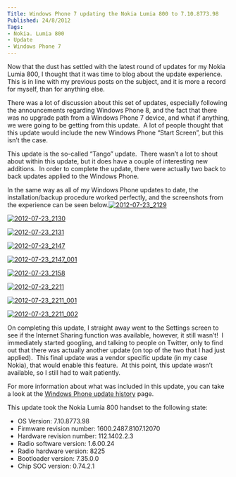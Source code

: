 ```yaml
---
Title: Windows Phone 7 updating the Nokia Lumia 800 to 7.10.8773.98
Published: 24/8/2012
Tags:
- Nokia. Lumia 800
- Update
- Windows Phone 7
---
```


Now that the dust has settled with the latest round of updates for my Nokia Lumia 800, I thought that it was time to blog about the update experience.  This is in line with my previous posts on the subject, and it is more a record for myself, than for anything else.

There was a lot of discussion about this set of updates, especially following the announcements regarding Windows Phone 8, and the fact that there was no upgrade path from a Windows Phone 7 device, and what if anything, we were going to be getting from this update.  A lot of people thought that this update would include the new Windows Phone “Start Screen”, but this isn’t the case.

This update is the so-called “Tango” update.  There wasn’t a lot to shout about within this update, but it does have a couple of interesting new additions.  In order to complete the update, there were actually two back to back updates applied to the Windows Phone.

In the same way as all of my Windows Phone updates to date, the installation/backup procedure worked perfectly, and the screenshots from the experience can be seen below.[![2012-07-23_2129](http://www.gep13.co.uk/blog/wp-content/uploads/2012/08/2012-07-23_2129_thumb.png)](http://www.gep13.co.uk/blog/wp-content/uploads/2012/08/2012-07-23_2129.png)

[![2012-07-23_2130](http://www.gep13.co.uk/blog/wp-content/uploads/2012/08/2012-07-23_2130_thumb.png)](http://www.gep13.co.uk/blog/wp-content/uploads/2012/08/2012-07-23_2130.png)

[![2012-07-23_2131](http://www.gep13.co.uk/blog/wp-content/uploads/2012/08/2012-07-23_2131_thumb.png)](http://www.gep13.co.uk/blog/wp-content/uploads/2012/08/2012-07-23_2131.png)

[![2012-07-23_2147](http://www.gep13.co.uk/blog/wp-content/uploads/2012/08/2012-07-23_2147_thumb.png)](http://www.gep13.co.uk/blog/wp-content/uploads/2012/08/2012-07-23_2147.png)

[![2012-07-23_2147_001](http://www.gep13.co.uk/blog/wp-content/uploads/2012/08/2012-07-23_2147_001_thumb.png)](http://www.gep13.co.uk/blog/wp-content/uploads/2012/08/2012-07-23_2147_001.png)

[![2012-07-23_2158](http://www.gep13.co.uk/blog/wp-content/uploads/2012/08/2012-07-23_2158_thumb.png)](http://www.gep13.co.uk/blog/wp-content/uploads/2012/08/2012-07-23_2158.png)

[![2012-07-23_2211](http://www.gep13.co.uk/blog/wp-content/uploads/2012/08/2012-07-23_2211_thumb.png)](http://www.gep13.co.uk/blog/wp-content/uploads/2012/08/2012-07-23_2211.png)

[![2012-07-23_2211_001](http://www.gep13.co.uk/blog/wp-content/uploads/2012/08/2012-07-23_2211_001_thumb.png)](http://www.gep13.co.uk/blog/wp-content/uploads/2012/08/2012-07-23_2211_001.png)

[![2012-07-23_2211_002](http://www.gep13.co.uk/blog/wp-content/uploads/2012/08/2012-07-23_2211_002_thumb.png)](http://www.gep13.co.uk/blog/wp-content/uploads/2012/08/2012-07-23_2211_002.png)

On completing this update, I straight away went to the Settings screen to see if the Internet Sharing function was available, however, it still wasn’t!  I immediately started googling, and talking to people on Twitter, only to find out that there was actually another update (on top of the two that I had just applied).  This final update was a vendor specific update (in my case Nokia), that would enable this feature.  At this point, this update wasn’t available, so I still had to wait patiently.

For more information about what was included in this update, you can take a look at the [Windows Phone update history](http://www.microsoft.com/windowsphone/en-us/howto/wp7/basics/update-history.aspx) page.

This update took the Nokia Lumia 800 handset to the following state:

- OS Version: 7.10.8773.98
- Firmware revision number: 1600.2487.8107.12070
- Hardware revision number: 112.1402.2.3
- Radio software version: 1.6.00.24
- Radio hardware version: 8225
- Bootloader version: 7.35.0.0
- Chip SOC version: 0.74.2.1
